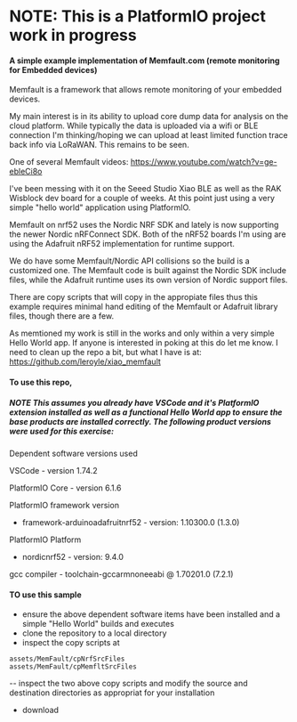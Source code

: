 
# NOTE: This is a PlatformIO project work in progress

#### A simple example implementation of Memfault.com (remote monitoring for Embedded devices)
Memfault is a framework that allows remote monitoring of your embedded devices.

My main interest is in its ability to upload core dump data for analysis on the cloud platform. While typically the data is uploaded via a wifi or BLE connection I'm thinking/hoping we can upload at least limited function trace back info via LoRaWAN. This remains to be seen.

One of several Memfault videos:  https://www.youtube.com/watch?v=ge-ebleCi8o

I've been messing with it on the Seeed Studio Xiao BLE as well as the RAK Wisblock dev board for a couple of weeks. At this point just using a very simple "hello world" application using PlatformIO.

Memfault on nrf52 uses the Nordic NRF SDK and lately is now supporting the newer Nordic nRFConnect SDK. Both of the nRF52 boards I'm using are using the Adafruit nRF52 implementation for runtime support.
 
We do have some Memfault/Nordic API collisions so the build is a customized one. The Memfault code is built against the Nordic SDK include files, while the Adafruit runtime uses its own version of Nordic support files.

There are copy scripts that will copy in the appropiate files thus this example requires minimal hand editing of the Memfault or Adafruit library files, though there are a few.

As memtioned my work is still in the works and only within a very simple Hello World app. If anyone is interested in poking at this do let me know. I need to clean up the repo a bit, but what I have is at:
https://github.com/leroyle/xiao_memfault


#### To use this repo, 
##### NOTE This assumes you already have VSCode and it's PlatformIO extension installed as well as a functional Hello World app to ensure the base products are installed correctly. The following product versions were used for this exercise:
Dependent software versions used

VSCode - version 1.74.2

PlatformIO Core - version 6.1.6

PlatformIO framework version
- framework-arduinoadafruitnrf52 - version: 1.10300.0 (1.3.0)

PlatformIO Platform
- nordicnrf52 - version: 9.4.0

gcc compiler - toolchain-gccarmnoneeabi @ 1.70201.0 (7.2.1)

#### TO use this sample
- ensure the above dependent software items have been installed and a simple "Hello World" builds and executes
- clone the repository to a local directory
- inspect the copy scripts at
```
assets/MemFault/cpNrfSrcFiles
assets/MemFault/cpMemfltSrcFiles
```
-- inspect the two above copy scripts and modify the source and destination directories as appropriat for your installation

- download 

